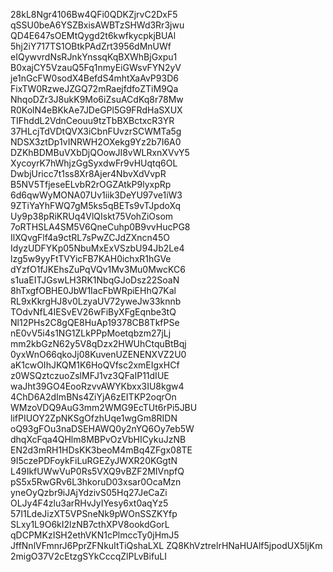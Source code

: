 28kL8Ngr4106Bw4QFi0QDKZjrvC2DxF5
qSSU0beA6YSZBxisAWBTzSHWd3Rr3jwu
QD4E647sOEMtQygd2t6kwfkycpkjBUAl
5hj2iY717TS1OBtkPAdZrt3956dMnUWf
eIQywvrdNsRJnkYnssqKqBXWhBjGxpu1
B0xajCY5VzauQ5Fq1nmyEiGWsvFYN2yV
je1nGcFW0sodX4BefdS4mhtXaAvP93D6
FixTW0RzweJZGQ72mRaejfdfoZTiM9Qa
NhqoDZr3J8ukK9Mo6iZsuACdKq8r78Mw
R0KolN4eBKkAe7JDeGPl5G9FRdHaSXUX
TIFhddL2VdnCeouu9tzTbBXBctxcR3YR
37HLcjTdVDtQVX3iCbnFUvzrSCWMTa5g
NDSX3ztDp1vINRWH2OXekg9Yz2b7I6A0
DZKhBDMBuVXbDjQOowJI8vWLRxnXVvY5
XycoyrK7hWhjzGgSyxdwFr9vHUqtq6OL
DwbjUricc7t1ss8Xr8Ajer4NbvXdVvpR
B5NV5TfjeseELvbR2rOGZAtkP9lyxpRp
6d6qwWyMONA07Uv1iik3DeYU97ve1iW3
9ZTiYaYhFWQ7gM5ks5qBETs9vTJpdoXq
Uy9p38pRiKRUq4VlQIskt75VohZiOsom
7oRTHSLA4SM5V6QneCuhp0B9vvHucPG8
IlXQvgFlf4a9ctRL7sPwZCJdZXncn45O
IdyzUDFYKp05NbuMxExVSzbU94Jb2Le4
lzg5w9yyFtTVYicFB7KAH0ichxR1hGVe
dYzfO1fJKEhsZuPqVQv1Mv3Mu0MwcKC6
s1uaEITJGswLH3RK1NbqGJoDsz22SoaN
8hTxgfOBHE0JbW1IacFbWRpiEHhQ7Kal
RL9xKkrgHJ8v0LzyaUV72yweJw33knnb
TOdvNfL4IESvEV26wFiByXFgEqnbe3tQ
Nl12PHs2C8gQE8HuAp19378CB8TkfPSe
nE0vV5i4s1NG1ZLkPPpMoetqbzm27jLj
mm2kbGzN62y5V8qDzx2HWUhCtquBtBqj
0yxWnO66qkoJj08KuvenUZENENXVZ2U0
aK1cwOIhJKQM1K6HoQVfsc2xmEIgxHCf
z0WSQztczuoZslMFJ1vz3QFaIP11dIUE
waJht39GO4EooRzvvAWYKbxx3IU8kgw4
4ChD6A2dImBNs4ZiYjA6zEITKP2oqrOn
WMzoVDQ9AuG3mm2WMG9EcTUt6rPi5JBU
lifPIUOY2ZpNKSgOfzhUqe1wgGm8RIDN
oQ93gFOu3naDSEHAWQ0y2nYQ6Oy7eb5W
dhqXcFqa4QHlm8MBPvOzVbHICykuJzNB
EN2d3mRH1HDsKK3beoM4mBq4ZFgx08TE
9I5czePDFoykFiLuRGEZyJWXR20KGgtN
L49IkfUWwVuP0Rs5VXQ9vBZF2MIVnpfQ
pS5x5RwGRv6L3hkoruD03xsar0OcaMzn
yneOyQzbr9iJAjYdzivS05Hq27JeCaZi
OLJy4F4zlu3arRHvJyIYesy6xt0aqYz5
57I1LdeJizXT5VPSneNk9pWOnSSZKYfp
SLxy1L9O6kI2lzNB7cthXPV8ookdGorL
qDCPMKzISH2ethVKN1cPlmccTy0jHmJ5
JffNnlVFmnrJ6PprZFNkuItTiQshaLXL
ZQ8KhVztrelrHNaHUAlf5jpodUX5ljKm
2migO37V2cEtzgSYkCccqZlPLvBifuLI
